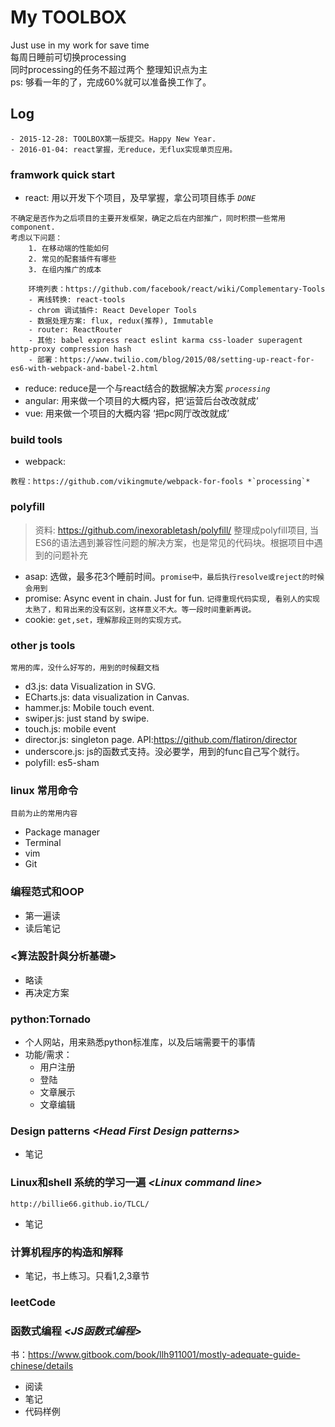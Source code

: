 # My TOOLBOX
>
Just use in my work for save time  
每周日睡前可切换processing  
同时processing的任务不超过两个
整理知识点为主  
ps: 够看一年的了，完成60%就可以准备换工作了。

## Log
> 
	- 2015-12-28: TOOLBOX第一版提交。Happy New Year.
	- 2016-01-04: react掌握，无reduce，无flux实现单页应用。


### framwork quick start
- react: 用以开发下个项目，及早掌握，拿公司项目练手 *`DONE`*
>
	不确定是否作为之后项目的主要开发框架，确定之后在内部推广，同时积攒一些常用component.
	考虑以下问题：  
		1. 在移动端的性能如何  
		2. 常见的配套插件有哪些
		3. 在组内推广的成本  
		
		环境列表：https://github.com/facebook/react/wiki/Complementary-Tools
		- 离线转换: react-tools 
		- chrom 调试插件: React Developer Tools
		- 数据处理方案: flux, redux(推荐), Immutable
		- router: ReactRouter
		- 其他: babel express react eslint karma css-loader superagent http-proxy compression hash
		- 部署：https://www.twilio.com/blog/2015/08/setting-up-react-for-es6-with-webpack-and-babel-2.html 
		
- reduce: reduce是一个与react结合的数据解决方案  *`processing`*
- angular: 用来做一个项目的大概内容，把‘运营后台改改就成’
- vue: 用来做一个项目的大概内容 ‘把pc网厅改改就成’


### build tools
- webpack:
>
	教程：https://github.com/vikingmute/webpack-for-fools *`processing`*


### polyfill 	
>	资料: https://github.com/inexorabletash/polyfill/
	整理成polyfill项目, 当ES6的语法遇到兼容性问题的解决方案，也是常见的代码块。根据项目中遇到的问题补充
	
- asap: 选做，最多花3个睡前时间。`promise中，最后执行resolve或reject的时候会用到`
- promise: Async event in chain. Just for fun. `记得重现代码实现, 看别人的实现太熟了，和背出来的没有区别，这样意义不大。等一段时间重新再说。`
- cookie: `get,set，理解那段正则的实现方式。`

### other js tools
>
	常用的库，没什么好写的，用到的时候翻文档

- d3.js: data Visualization in SVG.
- ECharts.js: data visualization in Canvas.
- hammer.js: Mobile touch event.
- swiper.js: just stand by swipe.
- touch.js: mobile event
- director.js: singleton page.  API:https://github.com/flatiron/director
- underscore.js: js的函数式支持。没必要学，用到的func自己写个就行。
- polyfill: es5-sham

### linux 常用命令
>
	目前为止的常用内容

- Package manager
- Terminal
- vim
- Git

### 编程范式和OOP
- 第一遍读
- 读后笔记

### <算法設計與分析基礎>
- 略读
- 再决定方案

### python:Tornado
- 个人网站，用来熟悉python标准库，以及后端需要干的事情
- 功能/需求：
	- 用户注册
	- 登陆
	- 文章展示
	- 文章编辑
	
### Design patterns *\<Head First Design patterns\>*
- 笔记

### Linux和shell 系统的学习一遍 *\<Linux command line\>* 
>
	http://billie66.github.io/TLCL/
	
- 笔记

### 计算机程序的构造和解释
- 笔记，书上练习。只看1,2,3章节

### leetCode

### 函数式编程 *\<JS函数式编程\>*
书：https://www.gitbook.com/book/llh911001/mostly-adequate-guide-chinese/details

- 阅读
- 笔记
- 代码样例

